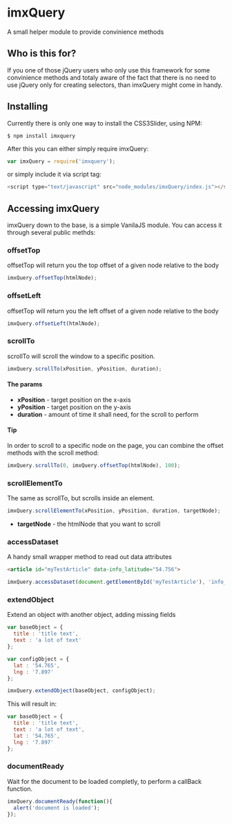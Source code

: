 # imxQuery

A small helper module to provide convinience methods

## Who is this for?

If you one of those jQuery users who only use this framework for some convinience methods and totaly aware of the fact that there is no need to use jQuery only for creating selectors, than imxQuery might come in handy.

## Installing

Currently there is only one way to install the CSS3Slider, using NPM:
```
$ npm install imxquery
```
After this you can either simply require imxQuery:
```javascript
var imxQuery = require('imxquery');
```

or simply include it via script tag:
```javascript
<script type="text/javascript" src="node_modules/imxQuery/index.js"></script>
```

## Accessing imxQuery

imxQuery down to the base, is a simple VanilaJS module. You can access it through several public methds:

### offsetTop

offsetTop will return you the top offset of a given node relative to the body
```javascript
imxQuery.offsetTop(htmlNode);
```

### offsetLeft

offsetTop will return you the left offset of a given node relative to the body
```javascript
imxQuery.offsetLeft(htmlNode);
```

### scrollTo

scrollTo will scroll the window to a specific position.
```javascript
imxQuery.scrollTo(xPosition, yPosition, duration);
```

#### The params

* **xPosition** - target position on the x-axis
* **yPosition** - target position on the y-axis
* **duration** - amount of time it shall need, for the scroll to perform

#### Tip

In order to scroll to a specific node on the page, you can combine the offset methods with the scroll method:
```javascript
imxQuery.scrollTo(0, imxQuery.offsetTop(htmlNode), 100);
```

### scrollElementTo

The same as scrollTo, but scrolls inside an element.
```javascript
imxQuery.scrollElementTo(xPosition, yPosition, duration, targetNode);
```
* **targetNode** - the htmlNode that you want to scroll

### accessDataset

A handy small wrapper method to read out data attributes
```html
<article id="myTestArticle" data-info_latitude="54.756">
```
```javascript
imxQuery.accessDataset(document.getElementById('myTestArticle'), 'info_latitude');
```

### extendObject
Extend an object with another object, adding missing fields
```javascript
var baseObject = {
  title : 'title text',
  text : 'a lot of text'
};

var configObject = {
  lat : '54.765',
  lng : '7.897'
};

imxQuery.extendObject(baseObject, configObject);
```
This will result in:
```javascript
var baseObject = {
  title : 'title text',
  text : 'a lot of text',
  lat : '54.765',
  lng : '7.897'
};
```

### documentReady

Wait for the document to be loaded completly, to perform a callBack function.
```javascript
imxQuery.documentReady(function(){
  alert('document is loaded');
});
```